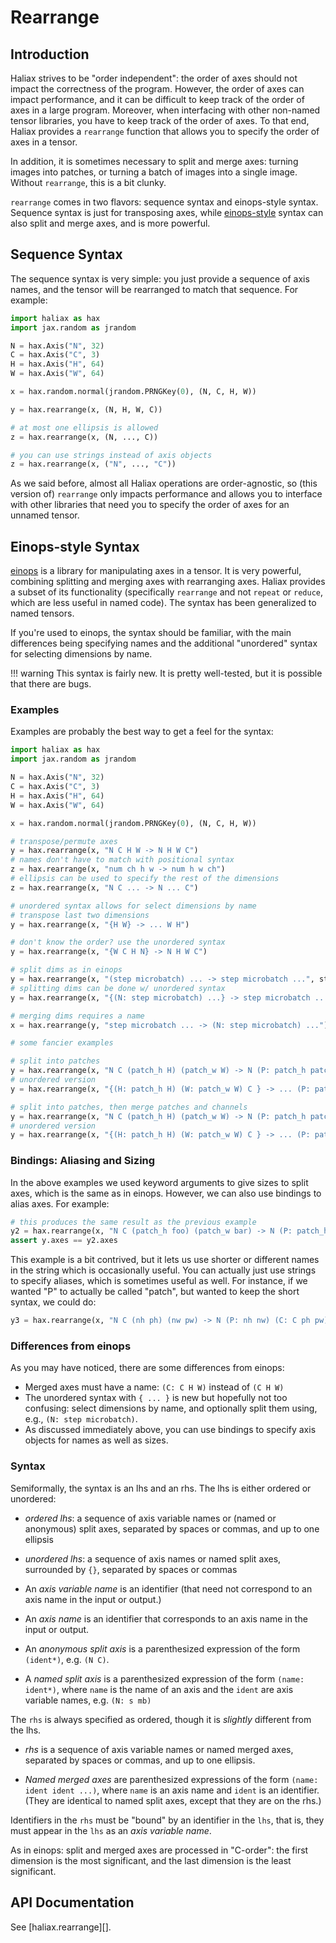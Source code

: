 # Rearrange

## Introduction

Haliax strives to be "order independent": the order of axes should not impact the correctness
of the program. However, the order of axes can impact performance, and it can be difficult to
keep track of the order of axes in a large program. Moreover, when interfacing with other
non-named tensor libraries, you have to keep track of the order of axes. To that end, Haliax
provides a `rearrange` function that allows you to specify the order of axes in a tensor.

In addition, it is sometimes necessary to split and merge axes: turning images into patches,
or turning a batch of images into a single image. Without `rearrange`, this is a bit clunky.

`rearrange` comes in two flavors: sequence syntax and einops-style syntax. Sequence
syntax is just for transposing axes, while [einops-style](https://einops.rocks/) syntax can also split and merge
axes, and is more powerful.

## Sequence Syntax

The sequence syntax is very simple: you just provide a sequence of axis names, and the tensor
will be rearranged to match that sequence. For example:

```python
import haliax as hax
import jax.random as jrandom

N = hax.Axis("N", 32)
C = hax.Axis("C", 3)
H = hax.Axis("H", 64)
W = hax.Axis("W", 64)

x = hax.random.normal(jrandom.PRNGKey(0), (N, C, H, W))

y = hax.rearrange(x, (N, H, W, C))

# at most one ellipsis is allowed
z = hax.rearrange(x, (N, ..., C))

# you can use strings instead of axis objects
z = hax.rearrange(x, ("N", ..., "C"))
```

As we said before, almost all Haliax operations are order-agnostic, so (this version of) `rearrange` only impacts performance
and allows you to interface with other libraries that need you to specify the order of axes
for an unnamed tensor.

## Einops-style Syntax

[einops](https://einops.rocks/) is a library for manipulating axes in a tensor. It is very powerful,
combining splitting and merging axes with rearranging axes. Haliax provides a subset of its functionality
(specifically `rearrange` and not `repeat` or `reduce`, which are less useful in named code). The syntax has been generalized to named
tensors.

If you're used to einops, the syntax should be familiar, with the main differences being specifying names
and the additional "unordered" syntax for selecting dimensions by name.

!!! warning
    This syntax is fairly new. It is pretty well-tested, but it is possible that there are bugs.

### Examples

Examples are probably the best way to get a feel for the syntax:

```python
import haliax as hax
import jax.random as jrandom

N = hax.Axis("N", 32)
C = hax.Axis("C", 3)
H = hax.Axis("H", 64)
W = hax.Axis("W", 64)

x = hax.random.normal(jrandom.PRNGKey(0), (N, C, H, W))

# transpose/permute axes
y = hax.rearrange(x, "N C H W -> N H W C")
# names don't have to match with positional syntax
z = hax.rearrange(x, "num ch h w -> num h w ch")
# ellipsis can be used to specify the rest of the dimensions
z = hax.rearrange(x, "N C ... -> N ... C")

# unordered syntax allows for select dimensions by name
# transpose last two dimensions
y = hax.rearrange(x, "{H W} -> ... W H")

# don't know the order? use the unordered syntax
y = hax.rearrange(x, "{W C H N} -> N H W C")

# split dims as in einops
y = hax.rearrange(x, "(step microbatch) ... -> step microbatch ...", step=4)
# splitting dims can be done w/ unordered syntax
y = hax.rearrange(x, "{(N: step microbatch) ...} -> step microbatch ...", step=4)

# merging dims requires a name
x = hax.rearrange(y, "step microbatch ... -> (N: step microbatch) ...")

# some fancier examples

# split into patches
y = hax.rearrange(x, "N C (patch_h H) (patch_w W) -> N (P: patch_h patch_w) C H W", H=4, W=4)
# unordered version
y = hax.rearrange(x, "{(H: patch_h H) (W: patch_w W) C } -> ... (P: patch_h patch_w) C H W", H=4, W=4)

# split into patches, then merge patches and channels
y = hax.rearrange(x, "N C (patch_h H) (patch_w W) -> N (P: patch_h patch_w) (C: C H W)", H=4, W=4)
# unordered version
y = hax.rearrange(x, "{(H: patch_h H) (W: patch_w W) C } -> ... (P: patch_h patch_w) (C: C H W)", H=4, W=4)
```

### Bindings: Aliasing and Sizing

In the above examples we used keyword arguments to give sizes to split axes, which is the same
as in einops. However, we can also use bindings to alias axes. For example:

```python
# this produces the same result as the previous example
y2 = hax.rearrange(x, "N C (patch_h foo) (patch_w bar) -> N (P: patch_h patch_w) (C: C foo bar)", foo=hax.Axis("H", 4), bar=hax.Axis("W", 4))
assert y.axes == y2.axes
```

This example is a bit contrived, but it lets us use shorter or different names in the string which is occasionally useful.
You can actually just use strings to specify aliases, which is sometimes useful as well.
For instance, if we wanted "P" to actually be called "patch", but wanted to keep the short syntax, we could do:

```python
y3 = hax.rearrange(x, "N C (nh ph) (nw pw) -> N (P: nh nw) (C: C ph pw)", P="patch", pw=4, ph=4)
```



### Differences from einops

As you may have noticed, there are some differences from einops:

* Merged axes must have a name: `(C: C H W)` instead of `(C H W)`
* The unordered syntax with `{ ... }` is new but hopefully not too confusing: select dimensions by name, and optionally split them using, e.g., `(N: step microbatch)`.
* As discussed immediately above, you can use bindings to specify axis objects for names as well as sizes.

### Syntax

Semiformally, the syntax is an lhs and an rhs. The lhs is either ordered or unordered:

* *ordered lhs*: a sequence of axis variable names or (named or anonymous) split axes, separated by spaces or commas, and up to one ellipsis
* *unordered lhs*: a sequence of axis names or named split axes, surrounded by `{}`, separated by spaces or commas

* An *axis variable name* is an identifier (that need not correspond to an axis name in the input or output.)
* An *axis name* is an identifier that corresponds to an axis name in the input or output.
* An *anonymous split axis* is a parenthesized expression of the form `(ident*)`, e.g. `(N C)`.
* A *named split axis* is a parenthesized expression of the form `(name: ident*)`, where `name` is the name of an axis and the `ident` are axis variable names, e.g. `(N: s mb)`

The `rhs` is always specified as ordered, though it is *slightly* different from the lhs.
* *rhs* is a sequence of axis variable names or named merged axes, separated by spaces or commas, and up to one ellipsis.

* *Named merged axes* are parenthesized expressions of the form `(name: ident ident ...)`, where `name` is an axis name and `ident` is an identifier.
(They are identical to named split axes, except that they are on the rhs.)

Identifiers in the `rhs` must be "bound" by an identifier in the `lhs`, that is, they must appear in the `lhs` as an *axis variable name*.

As in einops: split and merged axes are processed in "C-order": the first dimension is the most significant, and the
last dimension is the least significant.


## API Documentation

See [haliax.rearrange][].
